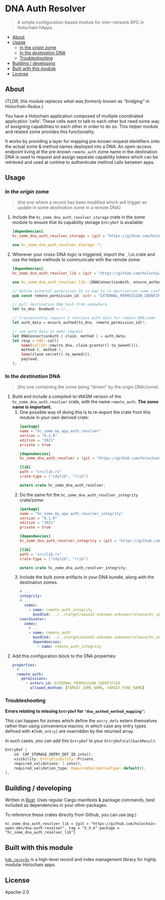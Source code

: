 # DNA Auth Resolver

> A simple configuration-based module for inter-network RPC in Holochain hApps.

<!-- MarkdownTOC -->

- [About](#about)
- [Usage](#usage)
	- [In the *origin* zome](#in-the-origin-zome)
	- [In the *destination* DNA](#in-the-destination-dna)
	- [Troubleshooting](#troubleshooting)
- [Building / developing](#building--developing)
- [Built with this module](#built-with-this-module)
- [License](#license)

<!-- /MarkdownTOC -->



## About

*(TLDR; this module replaces what was formerly known as "bridging" in Holochain-Redux.)*

You have a Holochain application composed of multiple coordinated application 'cells'. These cells want to talk to each other but need some way of assigning capabilities to each other in order to do so. This helper module and related zome provides this functionality.

It works by providing a layer for mapping pre-known request identifiers onto the actual zome & method names deployed into a DNA. An open-access endpoint living at the pre-known `remote_auth` zome name in the destination DNA is used to request and assign separate capability tokens which can be retrieved and used at runtime to authenticate method calls between apps.



## Usage

### In the *origin* zome

> (the one where a record has been modified which will trigger an update in some *destination* zome in a remote DNA)

1. Include the `hc_zome_dna_auth_resolver_storage` crate in the zome module to ensure that its capability storage `EntryDef` is available:  
   ```toml
   [dependencies]
   hc_zome_dna_auth_resolver_storage = {git = "https://github.com/holochain-open-dev/dna-auth-resolver", tag = "X.X.X" package = "hc_zome_dna_auth_resolver_storage"}
   ```
   ```rust
   use hc_zome_dna_auth_resolver_storage::*;
   ```
2. Wherever your cross-DNA logic is triggered, import the `_lib` crate and use the helper methods to communicate with the remote zome: 
	```toml
	[dependencies]
	hc_zome_dna_auth_resolver_lib = {git = "https://github.com/holochain-open-dev/dna-auth-resolver", tag = "X.X.X" package = "hc_zome_dna_auth_resolver_lib"}
	```
	```rust
	use hc_zome_dna_auth_resolver_lib::{DNAConnectionAuth, ensure_authed};

	// define external permission ID to map to in destination zome config
	pub const remote_permission_id: &str = "EXTERNAL_PERMISSION_IDENTIFIER";

	// pull destination DNA hash from somewhere
	let to_dna: DnaHash = //...

	// transparently request & retrieve auth data for remote DNA/zome
	let auth_data = ensure_authed(to_dna, remote_permission_id)?;

	// use auth data to make request
	let DNAConnectionAuth { claim, method } = auth_data;
	let resp = hdk::call(
		Some(CellId::new(to_dna, claim.grantor().to_owned())), 
		method.0, method.1, 
		Some(claim.secret().to_owned()), 
		payload,
	);
	```

### In the *destination* DNA

> (the one containing the zome being "driven" by the *origin* DNA/zome)

1. Build and include a compiled-to-WASM version of the `hc_zome_dna_auth_resolver` crate, with the name `remote_auth`. **The zome name is important.**  
	1. One possible way of doing this is to re-export the crate from this module in your own derived crate:  
		```toml
		[package]
		name = "hc_zome_my_app_auth_resolver"
		version = "0.1.0"
		edition = "2021"
		private = true

		[dependencies]
		hc_zome_dna_auth_resolver = {git = "https://github.com/holochain-open-dev/dna-auth-resolver", tag = "X.X.X", package = "hc_zome_dna_auth_resolver"}

		[lib]
		path = "src/lib.rs"
		crate-type = ["cdylib", "rlib"]
		```
		```rust
		extern crate hc_zome_dna_auth_resolver;
		```
	2. Do the same for the `hc_zome_dna_auth_resolver_integrity` crate/zome:  
		```toml
		[package]
		name = "hc_zome_my_app_auth_resolver_integrity"
		version = "0.1.0"
		edition = "2021"
		private = true

		[dependencies]
		hc_zome_dna_auth_resolver_integrity = {git = "https://github.com/holochain-open-dev/dna-auth-resolver", tag = "X.X.X", package = "hc_zome_dna_auth_resolver_integrity"}

		[lib]
		path = "src/lib.rs"
		crate-type = ["cdylib", "rlib"]
		```
		```rust
		extern crate hc_zome_dna_auth_resolver_integrity;
		```
	3. Include the built zome artifacts in your DNA bundle, along with the destination zomes.
	   ```yaml
	   # ...
	   integrity:
	   # ...
	     zomes:
		   - name: remote_auth_integrity
		     bundled: ../../target/wasm32-unknown-unknown/release/hc_zome_my_app_auth_resolver_integrity.wasm
	   coordinator:
	     zomes:
		   # ...
		   - name: remote_auth
		     bundled: ../../target/wasm32-unknown-unknown/release/hc_zome_my_app_auth_resolver.wasm
			 dependencies:
			   - name: remote_auth_integrity
	   ```
2. Add this configuration block to the DNA properties:  
   ```yaml
   properties:
	 # ...
	 remote_auth:
	   permissions:
		 - extern_id: EXTERNAL_PERMISSION_IDENTIFIER
		   allowed_method: [TARGET_ZOME_NAME, TARGET_FUNC_NAME]
   ```


### Troubleshooting

**Errors relating to missing `EntryDef` for `"dna_authed_method_mapping"`:**

This can happen for zomes which define the `entry_defs` extern themselves rather than using convenience macros; in which case any entry types defined with `#[hdk_entry]` are overridden by the returned array.

In such cases, you can add this `EntryDef` to your `EntryDefsCallbackResult`:

```rust
EntryDef {
	id: CAP_STORAGE_ENTRY_DEF_ID.into(),
	visibility: EntryVisibility::Private,
	required_validations: 1.into(),
	required_validation_type: RequiredValidationType::default(),
},
```



## Building / developing

Written in [Rust](https://www.rust-lang.org/). Uses regular Cargo manifests & package commands, best included as dependencies in your other packages.

To reference these crates directly from Github, you can use (eg.)

	hc_zome_dna_auth_resolver_lib = {git = "https://github.com/holochain-open-dev/dna-auth-resolver", tag = "X.X.X" package = "hc_zome_dna_auth_resolver_lib"}



## Built with this module

[`hdk_records`](https://github.com/h-rea/hrea/tree/feature/sprout/lib/hdk_records) is a high-level record and index management library for highly modular Holochain apps.



## License

Apache-2.0
